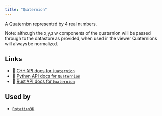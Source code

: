 ```yaml
---
title: "Quaternion"
---
```


A Quaternion represented by 4 real numbers.

Note: although the x,y,z,w components of the quaternion will be passed through to the
datastore as provided, when used in the viewer Quaternions will always be normalized.


## Links
 * 🌊 [C++ API docs for `Quaternion`](https://ref.rerun.io/docs/cpp/stable/structrerun_1_1datatypes_1_1Quaternion.html)
 * 🐍 [Python API docs for `Quaternion`](https://ref.rerun.io/docs/python/stable/common/datatypes#rerun.datatypes.Quaternion)
 * 🦀 [Rust API docs for `Quaternion`](https://docs.rs/rerun/latest/rerun/datatypes/struct.Quaternion.html)


## Used by

* [`Rotation3D`](../datatypes/rotation3d.md)
